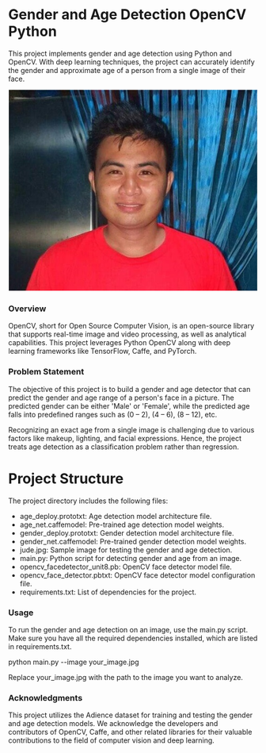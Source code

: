 # Gender and Age Detection OpenCV Python

This project implements gender and age detection using Python and OpenCV. With deep learning techniques, the project can accurately identify the gender and approximate age of a person from a single image of their face.

![Demo Image](jude.jpg)

### Overview

OpenCV, short for Open Source Computer Vision, is an open-source library that supports real-time image and video processing, as well as analytical capabilities. This project leverages Python OpenCV along with deep learning frameworks like TensorFlow, Caffe, and PyTorch.

### Problem Statement

The objective of this project is to build a gender and age detector that can predict the gender and age range of a person's face in a picture. The predicted gender can be either 'Male' or 'Female', while the predicted age falls into predefined ranges such as (0 – 2), (4 – 6), (8 – 12), etc.

Recognizing an exact age from a single image is challenging due to various factors like makeup, lighting, and facial expressions. Hence, the project treats age detection as a classification problem rather than regression.

# Project Structure

The project directory includes the following files:

- age_deploy.prototxt: Age detection model architecture file.
- age_net.caffemodel: Pre-trained age detection model weights.
- gender_deploy.prototxt: Gender detection model architecture file.
- gender_net.caffemodel: Pre-trained gender detection model weights.
- jude.jpg: Sample image for testing the gender and age detection.
- main.py: Python script for detecting gender and age from an image.
- opencv_facedetector_unit8.pb: OpenCV face detector model file.
- opencv_face_detector.pbtxt: OpenCV face detector model configuration file.
- requirements.txt: List of dependencies for the project.

### Usage

To run the gender and age detection on an image, use the main.py script. Make sure you have all the required dependencies installed, which are listed in requirements.txt.

python main.py --image your_image.jpg

Replace your_image.jpg with the path to the image you want to analyze.

### Acknowledgments

This project utilizes the Adience dataset for training and testing the gender and age detection models. We acknowledge the developers and contributors of OpenCV, Caffe, and other related libraries for their valuable contributions to the field of computer vision and deep learning.
